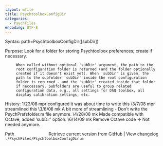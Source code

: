 ```yaml
---
layout: mfile
title: PsychtoolboxConfigDir
categories:
  - PsychFiles
encoding: UTF-8
---
```


Syntax: path=PsychtoolboxConfigDir([subDir])

Purpose: Look for a folder for storing Psychtoolbox preferences; create if
         necessary.

         When called without optional 'subDir' argument, the path to the
         root configuration folder is returned (and the folder optionally
         created if it doesn't exist yet). When 'subDir' is given, the
         path to the subfolder 'subDir' inside the root configuration
         folder is returned - and the 'subDir' created inside that folder
         if neccessary. Subfolders are useful to group related
         configuration data, e.g., all settings for DAQ toolbox, all
         display calibration settings, etc.

History: 1/23/08    mpr configured it was about time to write this
         \3/7/08     mpr streamlined this
         \3/8/08     mk  A bit more of streamlining - Don't write the
                        PsychPrefsfolder.m file anymore.
         \4/28/08    mk  Made compatible with Octave, added 'subDir'
                        option.
         \6/14/09    mk  Remove Octave code -\> Not needed anymore.


<div class="code_header" style="text-align:right;">
  <span style="float:left;">Path&nbsp;&nbsp;</span> <span class="counter">Retrieve <a href=
  "https://raw.github.com/Psychtoolbox-3/Psychtoolbox-3/beta/./PsychFiles/PsychtoolboxConfigDir.m">current version from GitHub</a> | View <a href=
  "https://github.com/Psychtoolbox-3/Psychtoolbox-3/commits/beta/./PsychFiles/PsychtoolboxConfigDir.m">changelog</a></span>
</div>
<div class="code">
  <code>./PsychFiles/PsychtoolboxConfigDir.m</code>
</div>

